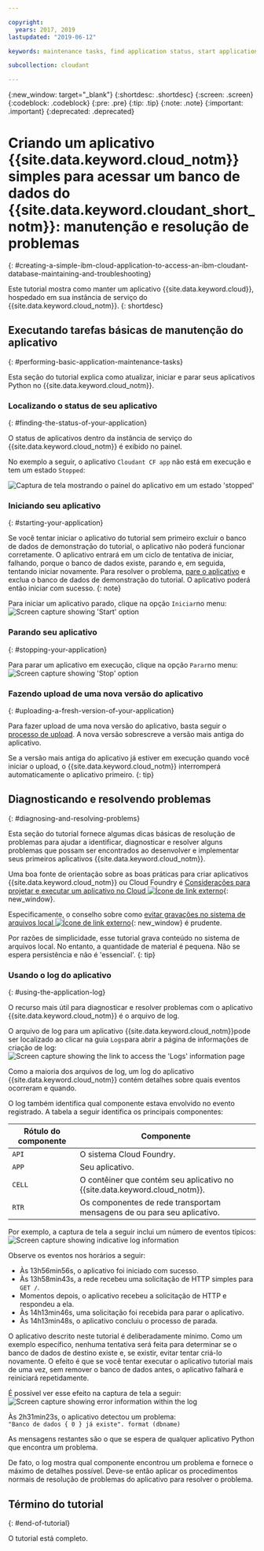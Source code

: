 ```yaml
---

copyright:
  years: 2017, 2019
lastupdated: "2019-06-12"

keywords: maintenance tasks, find application status, start application, stop application, upload application, diagnose problems, resolve problems, application log

subcollection: cloudant

---
```


{:new_window: target="_blank"}
{:shortdesc: .shortdesc}
{:screen: .screen}
{:codeblock: .codeblock}
{:pre: .pre}
{:tip: .tip}
{:note: .note}
{:important: .important}
{:deprecated: .deprecated}

<!-- Acrolinx: 2017-01-11 -->

# Criando um aplicativo {{site.data.keyword.cloud_notm}} simples para acessar um banco de dados do {{site.data.keyword.cloudant_short_notm}}: manutenção e resolução de problemas
{: #creating-a-simple-ibm-cloud-application-to-access-an-ibm-cloudant-database-maintaining-and-troubleshooting}

Este tutorial mostra como manter um
aplicativo {{site.data.keyword.cloud}},
hospedado em sua instância de serviço do {{site.data.keyword.cloud_notm}}.
{: shortdesc}

## Executando tarefas básicas de manutenção do aplicativo
{: #performing-basic-application-maintenance-tasks}

Esta seção do tutorial explica como atualizar,
iniciar
e parar
seus aplicativos Python no {{site.data.keyword.cloud_notm}}.

### Localizando o status de seu aplicativo
{: #finding-the-status-of-your-application}

O status de aplicativos dentro da
instância de serviço do {{site.data.keyword.cloud_notm}} é exibido no painel.

No exemplo a seguir, o aplicativo `Cloudant CF app` não está em execução
e tem um estado `Stopped`:

![Captura de tela mostrando o painel do aplicativo em um estado 'stopped'](images/img0037.png)

### Iniciando seu aplicativo
{: #starting-your-application}

Se você tentar iniciar o aplicativo do tutorial sem primeiro excluir o banco de dados de demonstração do tutorial, o aplicativo não poderá funcionar corretamente. O aplicativo entrará em um ciclo de tentativa de iniciar,
falhando, porque o banco de dados existe,
parando e,
em seguida, tentando iniciar novamente. Para resolver o problema,
[pare o aplicativo](#stopping-your-application)
e exclua o banco de dados de demonstração do tutorial. O aplicativo poderá então iniciar com sucesso.
{: note}
    
Para iniciar um aplicativo parado, clique na opção `Iniciar`no menu:<br/>
![Screen capture showing 'Start' option](images/img0039.png)

### Parando seu aplicativo
{: #stopping-your-application}

Para parar um aplicativo em execução, clique na opção `Parar`no menu:<br/>
![Screen capture showing 'Stop' option](images/img0041.png)

### Fazendo upload de uma nova versão do aplicativo
{: #uploading-a-fresh-version-of-your-application}

Para fazer upload de uma nova versão do aplicativo,
basta seguir o [processo de upload](/docs/services/Cloudant?topic=cloudant-creating-a-simple-ibm-cloud-application-to-access-an-ibm-cloudant-database-uploading-the-application#creating-a-simple-ibm-cloud-application-to-access-an-ibm-cloudant-database-uploading-the-application).
A nova versão sobrescreve a versão mais antiga do aplicativo.

Se a versão mais antiga do aplicativo já estiver em execução quando você iniciar o upload, o {{site.data.keyword.cloud_notm}} interromperá automaticamente o aplicativo primeiro.
{: tip}

## Diagnosticando e resolvendo problemas
{: #diagnosing-and-resolving-problems}

Esta seção do tutorial fornece algumas dicas básicas de resolução de problemas para ajudar
a identificar,
diagnosticar
e resolver alguns problemas que possam ser encontrados ao desenvolver e implementar
seus primeiros aplicativos {{site.data.keyword.cloud_notm}}.

Uma boa fonte de orientação sobre as boas práticas para criar aplicativos {{site.data.keyword.cloud_notm}} ou Cloud Foundry é [Considerações para projetar e executar um aplicativo no Cloud ![Ícone de link externo](../images/launch-glyph.svg "Ícone de link externo")](https://docs.cloudfoundry.org/devguide/deploy-apps/prepare-to-deploy.html){: new_window}.

Especificamente,
o conselho sobre como
[evitar gravações no sistema de arquivos local ![Ícone de link externo](../images/launch-glyph.svg "Ícone de link externo")](https://docs.cloudfoundry.org/devguide/deploy-apps/prepare-to-deploy.html#filesystem){: new_window}
é prudente.

Por razões de simplicidade, esse tutorial grava conteúdo no sistema de arquivos local. No entanto,
a quantidade de material é pequena. Não se espera persistência
e não é 'essencial'.
{: tip}

### Usando o log do aplicativo
{: #using-the-application-log}

O recurso mais útil para diagnosticar e resolver problemas com o
aplicativo {{site.data.keyword.cloud_notm}} é o arquivo de log.

O arquivo de log para um aplicativo {{site.data.keyword.cloud_notm}}pode ser localizado ao clicar na guia `Logs`para abrir a página de informações de criação de log:<br/>
![Screen capture showing the link to access the 'Logs' information page](images/img0042.png)

Como a maioria dos arquivos de log,
um log do aplicativo {{site.data.keyword.cloud_notm}} contém detalhes sobre quais eventos ocorreram
e quando.

O log também identifica qual componente estava envolvido no evento registrado.
A tabela a seguir identifica os principais componentes:

Rótulo do componente | Componente
----------------|----------
`API`           | O sistema Cloud Foundry.
`APP`           | Seu aplicativo.
`CELL`          | O contêiner que contém seu aplicativo no {{site.data.keyword.cloud_notm}}.
`RTR`           | Os componentes de rede transportam mensagens de ou para seu aplicativo.

Por exemplo,
a captura de tela a seguir inclui um número de eventos típicos:<br/>
![Screen capture showing indicative log information](images/img0043.png)

Observe os eventos nos horários a seguir:

-   Às 13h56min56s, o aplicativo foi iniciado com sucesso.
-   Às 13h58min43s, a rede recebeu uma solicitação de HTTP simples para `GET /`.
-   Momentos depois, o aplicativo recebeu a solicitação de HTTP e respondeu a ela.
-   Às 14h13min46s, uma solicitação foi recebida para parar o aplicativo.
-   Às 14h13min48s, o aplicativo concluiu o processo de parada.

O aplicativo descrito neste tutorial é deliberadamente mínimo.
Como um exemplo específico,
nenhuma tentativa será feita para determinar se o banco de dados de destino existe
e,
se existir,
evitar tentar criá-lo novamente.
O efeito é que se você tentar executar o aplicativo tutorial mais de uma vez,
sem remover o banco de dados antes,
o aplicativo falhará e reiniciará repetidamente.

É possível ver esse efeito na captura de tela a seguir:<br/>
![Screen capture showing error information within the log](images/img0044.png)

Às 2h31min23s,
o aplicativo detectou um problema:<br/>
`"Banco de dados { 0 } já existe". format (dbname)`

As mensagens restantes são o que se espera de qualquer aplicativo Python que encontra um problema.

De fato,
o log mostra qual componente encontrou um problema
e fornece o máximo de detalhes possível.
Deve-se então aplicar os procedimentos normais de resolução de problemas do aplicativo para resolver o problema.

## Término do tutorial
{: #end-of-tutorial}

O tutorial está completo.
